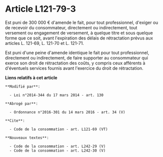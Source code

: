 # Article L121-79-3

Est puni de 300 000 € d'amende le fait, pour tout professionnel, d'exiger ou de recevoir du consommateur, directement ou
indirectement, tout versement ou engagement de versement, à quelque titre et sous quelque forme que ce soit, avant
l'expiration des délais de rétractation prévus aux articles L. 121-69, L. 121-70 et L. 121-71. 

Est puni d'une peine d'amende identique le fait pour tout professionnel, directement ou indirectement, de faire supporter au
consommateur qui exerce son droit de rétractation des coûts, y compris ceux afférents à d'éventuels services fournis avant
l'exercice du droit de rétractation.

**Liens relatifs à cet article**

	**Modifié par**:

	  - Loi n°2014-344 du 17 mars 2014 - art. 130

	**Abrogé par**:

	  - Ordonnance n°2016-301 du 14 mars 2016 - art. 34 (V)

	**Cite**:

	  - Code de la consommation - art. L121-69 (VT)

	**Nouveaux textes**:

	  - Code de la consommation - art. L242-29 (V)
	  - Code de la consommation - art. L242-30 (V)
